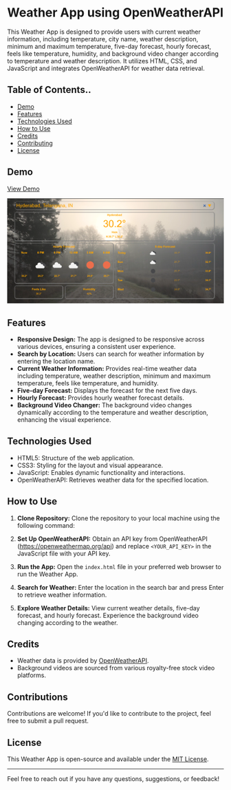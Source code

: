 # Weather App using OpenWeatherAPI

This Weather App is designed to provide users with current weather information, including temperature, city name, weather description, minimum and maximum temperature, five-day forecast, hourly forecast, feels like temperature, humidity, and background video changer according to temperature and weather description. It utilizes HTML, CSS, and JavaScript and integrates OpenWeatherAPI for weather data retrieval.

## Table of Contents..

- [Demo](#demo)
- [Features](#features)
- [Technologies Used](#technologiesused)
- [How to Use](#usage)
- [Credits](#credits)
- [Contributing](#contributing)
- [License](#license)

## Demo

[View Demo](https://weather-api-app-mounika.netlify.app/)<!-- Add the link to your live demo here -->

![To-Do App Demo](images/screenshot2.png) <!-- Add a screenshot or gif of your app -->

## Features

- **Responsive Design:** The app is designed to be responsive across various devices, ensuring a consistent user experience.
- **Search by Location:** Users can search for weather information by entering the location name.
- **Current Weather Information:** Provides real-time weather data including temperature, weather description, minimum and maximum temperature, feels like temperature, and humidity.
- **Five-day Forecast:** Displays the forecast for the next five days.
- **Hourly Forecast:** Provides hourly weather forecast details.
- **Background Video Changer:** The background video changes dynamically according to the temperature and weather description, enhancing the visual experience.

## Technologies Used

- HTML5: Structure of the web application.
- CSS3: Styling for the layout and visual appearance.
- JavaScript: Enables dynamic functionality and interactions.
- OpenWeatherAPI: Retrieves weather data for the specified location.

## How to Use

1. **Clone Repository:**
   Clone the repository to your local machine using the following command:

2. **Set Up OpenWeatherAPI:**
   Obtain an API key from OpenWeatherAPI (https://openweathermap.org/api) and replace `<YOUR_API_KEY>` in the JavaScript file with your API key.

3. **Run the App:**
   Open the `index.html` file in your preferred web browser to run the Weather App.

4. **Search for Weather:**
   Enter the location in the search bar and press Enter to retrieve weather information.

5. **Explore Weather Details:**
   View current weather details, five-day forecast, and hourly forecast. Experience the background video changing according to the weather.

## Credits

- Weather data is provided by [OpenWeatherAPI](https://openweathermap.org/api).
- Background videos are sourced from various royalty-free stock video platforms.

## Contributions

Contributions are welcome! If you'd like to contribute to the project, feel free to submit a pull request.

## License

This Weather App is open-source and available under the [MIT License](LICENSE).

---

Feel free to reach out if you have any questions, suggestions, or feedback!
